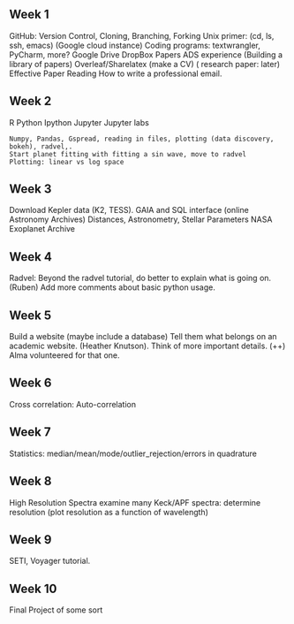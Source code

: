 ## Week 1
GitHub: Version Control, Cloning, Branching, Forking
Unix primer: (cd, ls, ssh, emacs) (Google cloud instance)
Coding programs: textwrangler, PyCharm, more?
Google Drive
DropBox
Papers
ADS experience (Building a library of papers)
Overleaf/Sharelatex (make a CV) ( research paper: later)
Effective Paper Reading
How to write a professional email.

## Week 2
R 
Python
Ipython
Jupyter
Jupyter labs

    Numpy, Pandas, Gspread, reading in files, plotting (data discovery, bokeh), radvel,.
    Start planet fitting with fitting a sin wave, move to radvel
    Plotting: linear vs log space


## Week 3
Download Kepler data (K2, TESS).
GAIA and SQL interface (online Astronomy Archives)
  Distances,  Astronometry, Stellar Parameters
NASA Exoplanet Archive

## Week 4
Radvel:
Beyond the radvel tutorial, do better to explain what is going on. (Ruben)
Add more comments about basic python usage.


## Week 5
Build a website (maybe include a database) Tell them what belongs on an academic website. (Heather Knutson). Think of more important details. (++)
    Alma volunteered for that one.

## Week 6
Cross correlation: Auto-correlation

## Week 7
Statistics:
median/mean/mode/outlier_rejection/errors in quadrature

## Week 8
High Resolution Spectra
   examine many Keck/APF spectra: determine resolution 
   (plot resolution as a function of wavelength)

## Week 9
SETI, Voyager tutorial.   


## Week 10
Final Project of some sort



